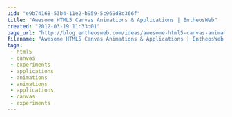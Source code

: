```yaml
---
uid: "e9b74168-53b4-11e2-b959-5c969d8d366f"
title: "Awesome HTML5 Canvas Animations & Applications | EntheosWeb"
created: "2012-03-19 11:33:01"
page_url: "http://blog.entheosweb.com/ideas/awesome-html5-canvas-animations-applications"
filename: "Awesome HTML5 Canvas Animations & Applications | EntheosWeb.html"
tags: 
 - html5
 - canvas
 - experiments
 - applications
 - animations
 - animations
 - applications
 - canvas
 - experiments
---
```

